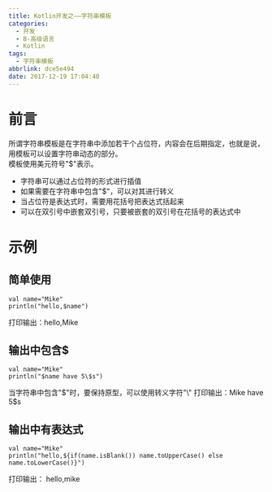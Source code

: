 ```yaml
---
title: Kotlin开发之——字符串模板
categories:
  - 开发
  - B-高级语言
  - Kotlin
tags:
  - 字符串模板
abbrlink: dce5e494
date: 2017-12-19 17:04:40
---
```

# 前言

所谓字符串模板是在字符串中添加若干个占位符，内容会在后期指定，也就是说，用模板可以设置字符串动态的部分。   
模板使用美元符号"$"表示。

- 字符串可以通过占位符的形式进行插值
- 如果需要在字符串中包含"$"，可以对其进行转义
- 当占位符是表达式时，需要用花括号把表达式括起来
- 可以在双引号中嵌套双引号，只要被嵌套的双引号在花括号的表达式中
<!--more-->

# 示例
## 简单使用
	val name="Mike"
	println("hello,$name")
打印输出：hello,Mike
## 输出中包含$
	val name="Mike"
    println("$name have 5\$s")
当字符串中包含"$"时，要保持原型，可以使用转义字符"\"   
打印输出：Mike have 5$s
## 输出中有表达式
	val name="Mike"
    println("hello,${if(name.isBlank()) name.toUpperCase() else name.toLowerCase()}")

打印输出： hello,mike